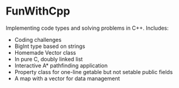 # FunWithCpp
Implementing code types and solving problems in C++. Includes:

- Coding challenges
- BigInt type based on strings
- Homemade Vector class
- In pure C, doubly linked list
- Interactive A* pathfinding application
- Property class for one-line getable but not setable public fields
- A map with a vector for data management
